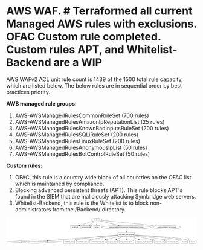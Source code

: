 # AWS WAF. # Terraformed all current Managed AWS rules with exclusions. OFAC Custom rule completed. Custom rules APT, and Whitelist-Backend are a WIP #

AWS WAFv2 ACL unit rule count is 1439 of the 1500 total rule capacity, which are listed below.
The below rules are in sequential order by best practices priority. 

**AWS managed rule groups:**
1. AWS-AWSManagedRulesCommonRuleSet             (700 rules)
2. AWS-AWSManagedRulesAmazonIpReputationList    (25 rules)
3. AWS-AWSManagedRulesKnownBadInputsRuleSet     (200 rules)
4. AWS-AWSManagedRulesSQLiRuleSet               (200 rules)
5. AWS-AWSManagedRulesLinuxRuleSet              (200 rules)
6. AWS-AWSManagedRulesAnonymousIpList           (50 rules)
7. AWS-AWSManagedRulesBotControlRuleSet         (50 rules)

**Custom rules:**
1. OFAC, this rule is a country wide block of all countries on the OFAC list which is maintained by compliance.
2. Blocking advanced persistent threats (APT). This rule blocks APT's found  in the SIEM that are maliciously attacking Symbridge web servers.
3. Whitelist-Backend, this rule is the Whitelist is to block non-administrators from the /Backend/ directory.

![Terraform WAF Graph](/graphviz.png "WAF Graph")
